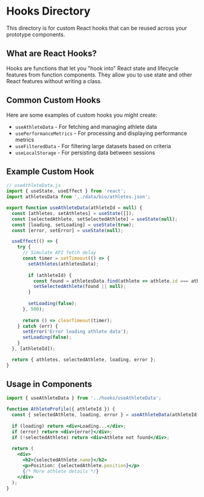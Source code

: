 # Hooks Directory

This directory is for custom React hooks that can be reused across your prototype components.

## What are React Hooks?

Hooks are functions that let you "hook into" React state and lifecycle features from function components. They allow you to use state and other React features without writing a class.

## Common Custom Hooks

Here are some examples of custom hooks you might create:

- `useAthleteData` - For fetching and managing athlete data
- `usePerformanceMetrics` - For processing and displaying performance metrics
- `useFilteredData` - For filtering large datasets based on criteria
- `useLocalStorage` - For persisting data between sessions

## Example Custom Hook

```jsx
// useAthleteData.js
import { useState, useEffect } from 'react';
import athletesData from '../data/bio/athletes.json';

export function useAthleteData(athleteId = null) {
  const [athletes, setAthletes] = useState([]);
  const [selectedAthlete, setSelectedAthlete] = useState(null);
  const [loading, setLoading] = useState(true);
  const [error, setError] = useState(null);

  useEffect(() => {
    try {
      // Simulate API fetch delay
      const timer = setTimeout(() => {
        setAthletes(athletesData);
        
        if (athleteId) {
          const found = athletesData.find(athlete => athlete.id === athleteId);
          setSelectedAthlete(found || null);
        }
        
        setLoading(false);
      }, 500);
      
      return () => clearTimeout(timer);
    } catch (err) {
      setError('Error loading athlete data');
      setLoading(false);
    }
  }, [athleteId]);

  return { athletes, selectedAthlete, loading, error };
}
```

## Usage in Components

```jsx
import { useAthleteData } from '../hooks/useAthleteData';

function AthleteProfile({ athleteId }) {
  const { selectedAthlete, loading, error } = useAthleteData(athleteId);
  
  if (loading) return <div>Loading...</div>;
  if (error) return <div>{error}</div>;
  if (!selectedAthlete) return <div>Athlete not found</div>;
  
  return (
    <div>
      <h2>{selectedAthlete.name}</h2>
      <p>Position: {selectedAthlete.position}</p>
      {/* More athlete details */}
    </div>
  );
}
```
